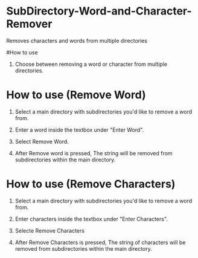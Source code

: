 # SubDirectory-Word-and-Character-Remover
Removes characters and words from multiple directories

#How to use 

1. Choose between removing a word or character from multiple directories.


# How to use (Remove Word)

1. Select a main directory with subdirectories you'd like to remove a word from.

2. Enter a word inside the textbox under "Enter Word".

3. Select Remove Word.

4. After Remove word is pressed, The string will be removed from subdirectories within the main directory.


# How to use (Remove Characters)


1. Select a main directory with subdirectories you'd like to remove a word from.

2. Enter characters inside the textbox under "Enter Characters".

3. Selecte Remove Characters

4. After Remove Characters is pressed, The string of characters will be removed from subdirectories within the main directory.

